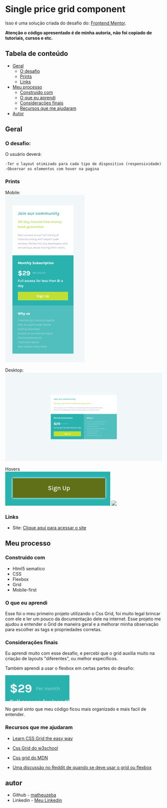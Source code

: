 # Single price grid component

Isso é uma solução criada do desafio do: [Frontend Mentor](https://www.frontendmentor.io/challenges/single-price-grid-component-5ce41129d0ff452fec5abbbc). 

**Atenção o código apresentado é de minha autoria, não foi copiado de tutoriais, cursos e etc.**
## Tabela de conteúdo

- [Geral](#geral)
  - [O desafio](#o-desafio)
  - [Prints](#prints)
  - [Links](#links)
- [Meu processo](#meu-processo)
  - [Construido com](#Construido-com)
  - [O que eu aprendi](#o-que-eu-aprendi)
  - [Considerações finais](#Considerações-finais)
  - [Recursos que me ajudaram](#Recursos-que-me-ajudaram)
- [Autor](#autor)

## Geral

### O desafio:

O usuário deverá:

    -Ter o layout otimizado para cada tipo de dispositivo (responsividade)
    -Observar os elementos com hover na pagina

### Prints

Mobile: <br>
![](prints/mobile.png)

Desktop: <br>
![](prints/desktop.png)

Hovers <br>
![](prints/hover-btn.png)
![](prints/social-hover.png)

### Links

- Site: [Clique aqui para acessar o site](https://matheuzeba.github.io/Single-price-grid-component/)

## Meu processo

### Construido com

- Html5 sematico
- CSS
- Flexbox
- Grid
- Mobile-first 

### O que eu aprendi

Esse foi o meu primeiro projeto utilizando o Css Grid, foi muito legal brincar com ele e ler um pouco da documentação dele na internet.
Esse projeto me ajudou a entender o Grid de maneira geral e a melhorar minha observação para escolher as tags e propriedades corretas.

### Considerações finais

Eu aprendi muito com esse desafio, e percebi que o grid auxilia muito na criação de layouts "diferentes", ou melhor específicos.

Também aprendi a usar o flexbox em certas partes do desafio: <br>

![](prints/flex.png)

No geral sinto que meu código ficou mais organizado e mais facil de entender.

### Recursos que me ajudaram

- [Learn CSS Grid the easy way](https://www.youtube.com/watch?v=rg7Fvvl3taU&pp=ygURa2V2aW4gcG93ZWxsIGdyaWQ%3D)

- [Css Grid do w3school](https://www.w3schools.com/css/css_grid.asp)

- [Css grid do MDN](https://developer.mozilla.org/pt-BR/docs/Web/CSS/grid)

- [Uma discussão no Reddit de quando se deve usar o grid ou flexbox](https://old.reddit.com/r/Frontend/comments/g05kc1/when_should_you_use_grid_css_instead_of_flexbox/)

## autor

- Github - [matheuzeba](https://github.com/matheuzeba)
- Linkedin - [Meu Linkedin](https://www.linkedin.com/in/matheus-tavares-viana/?lipi=urn%3Ali%3Apage%3Ad_flagship3_profile_view_base_contact_details%3B3vUQkfjeQFmmKSAvffOo%2Fg%3D%3D)
